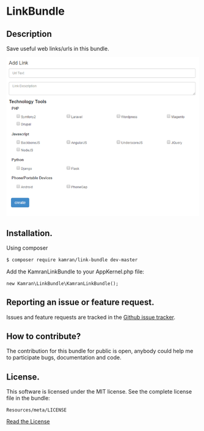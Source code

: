 # LinkBundle

## Description

Save useful web links/urls in this bundle.

![alt text](https://github.com/kamranshahzad/LinkBundle/blob/master/Resources/public/images/link-screenshot.png "Links screenshot")


## Installation.

Using composer

``` bash
$ composer require kamran/link-bundle dev-master
```
Add the KamranLinkBundle to your AppKernel.php file:

```
new Kamran\LinkBundle\KamranLinkBundle();
```

## Reporting an issue or feature request.

Issues and feature requests are tracked in the 
[Github issue tracker](https://github.com/kamranshahzad/LinkBundle/issues).


How to contribute?
------------------------------------
The contribution for this bundle for public is open, anybody could help me to participate 
bugs, documentation and code.



## License.
This software is licensed under the MIT license. See the complete license file in the bundle:
```
Resources/meta/LICENSE
```
[Read the License](https://github.com/kamranshahzad/LinkBundle/blob/master/Resources/meta/LICENSE)

